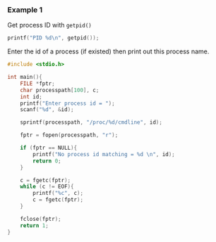 ### Example 1

Get process ID with ``getpid()``

```c
printf("PID %d\n", getpid());
```

Enter the id of a process (if existed) then print out this process name.

```c
#include <stdio.h>

int main(){
	FILE *fptr;
	char processpath[100], c;
	int id;
	printf("Enter process id = ");
	scanf("%d", &id);

	sprintf(processpath, "/proc/%d/cmdline", id); 

	fptr = fopen(processpath, "r");

	if (fptr == NULL){
		printf("No process id matching = %d \n", id);
		return 0;
	}

	c = fgetc(fptr);
	while (c != EOF){
		printf("%c", c);
		c = fgetc(fptr);
	}

	fclose(fptr);
	return 1;
}
```